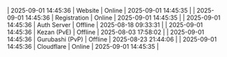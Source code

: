| 2025-09-01 14:45:36 | Website | Online | 2025-09-01 14:45:35 |
| 2025-09-01 14:45:36 | Registration | Online | 2025-09-01 14:45:35 |
| 2025-09-01 14:45:36 | Auth Server | Offline | 2025-08-18 09:33:31 |
| 2025-09-01 14:45:36 | Kezan (PvE) | Offline | 2025-08-03 17:58:02 |
| 2025-09-01 14:45:36 | Gurubashi (PvP) | Offline | 2025-08-23 21:44:06 |
| 2025-09-01 14:45:36 | Cloudflare | Online | 2025-09-01 14:45:35 |
